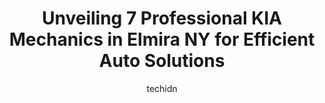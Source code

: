 ---
layout: ampstory
image: https://images.unsplash.com/photo-1629935643068-f5b616b00655?ixlib=rb-4.0.3&ixid=MnwxMjA3fDB8MHxwaG90by1wYWdlfHx8fGVufDB8fHx8&auto=format&fit=crop&w=640&h=853&q=80
author: techidn
featured: false
description: Looking for reliable and skilled KIA Mechanic in Elmira NY, USA? Your search ends here with the 7 best KIA Mechanic in town. With their expertise and commitment to delivering exceptional ser
title: Unveiling 7 Professional KIA Mechanics in Elmira NY for Efficient Auto Solutions
cover:
   title: Unveiling 7 Professional KIA Mechanics in Elmira NY for Efficient Auto Solutions
   subtitle: Rickpate
   background: https://images.unsplash.com/photo-1629935643068-f5b616b00655?ixlib=rb-4.0.3&ixid=MnwxMjA3fDB8MHxwaG90by1wYWdlfHx8fGVufDB8fHx8&auto=format&fit=crop&w=640&h=853&q=80

pages: 
 - layout: thirds
   top: <h1>#1 Nicks Automobile Repair</h1>
   bottom: "<p>Very nice , I was a half hour early for my car inspection- they got me right in!- Informed me of some issues that may come up within a few months!- I will definitely retu</p>"
   background: https://www.knot35.com/toplist/wp-content/uploads/2023/06/best-kia-mechanic-1-in-elmira-ny-1685841257.png
   backgroundblur: true
 - layout: thirds
   top: <h1>#2 Daves American Lifetime Muffler</h1>
   bottom: "<p>119 College Ave, Elmira, NY 14901, United States</p>"
   background: https://www.knot35.com/toplist/wp-content/uploads/2023/06/best-kia-mechanic-2-in-elmira-ny-1685841258.png
   cta:
      link: https://www.knot35.com/toplist/unveiling-7-professional-kia-mechanics-in-elmira-ny-for-efficient-auto-solutions/
      text: Unveiling 7 Professional KIA Mechanics in Elmira NY for Efficient Auto Solutions
 - layout: thirds
   top: <h1>#3 Quality Car Care</h1>
   bottom: "<p>2022 College Ave, Elmira, NY 14901, United States</p>"
   background: https://www.knot35.com/toplist/wp-content/uploads/2023/06/best-kia-mechanic-3-in-elmira-ny-1685841259.jpeg
   cta:
      link: https://www.knot35.com/toplist/unveiling-7-professional-kia-mechanics-in-elmira-ny-for-efficient-auto-solutions/
      text: Unveiling 7 Professional KIA Mechanics in Elmira NY for Efficient Auto Solutions
 - layout: thirds
   top: <h1>#4 S & S Alignment</h1>
   bottom: "<p>1950 College Ave, Elmira, NY 14901, United States</p>"
   background: https://images.unsplash.com/photo-1618005182384-a83a8bd57fbe?ixlib=rb-4.0.3&ixid=MnwxMjA3fDB8MHxwaG90by1wYWdlfHx8fGVufDB8fHx8&auto=format&fit=crop&w=640&h=853&q=80
   cta:
      link: https://www.knot35.com/toplist/unveiling-7-professional-kia-mechanics-in-elmira-ny-for-efficient-auto-solutions/
      text: Unveiling 7 Professional KIA Mechanics in Elmira NY for Efficient Auto Solutions
 - layout: thirds
   top: <h1>#5 Elmira Autoworks</h1>
   bottom: "<p>1048 S Main St, Elmira, NY 14904, United States</p>"
   background: https://images.unsplash.com/photo-1489694553447-4c9339da310d?ixlib=rb-4.0.3&ixid=MnwxMjA3fDB8MHxwaG90by1wYWdlfHx8fGVufDB8fHx8&auto=format&fit=crop&w=640&h=853&q=80
   cta:
      link: https://www.knot35.com/toplist/unveiling-7-professional-kia-mechanics-in-elmira-ny-for-efficient-auto-solutions/
      text: Unveiling 7 Professional KIA Mechanics in Elmira NY for Efficient Auto Solutions
 - layout: thirds
   top: <h1>#6 Grays Mobile Mechanic Service</h1>
   bottom: "<p>716 E Clinton St, Elmira, NY 14901, United States</p>"
   background: https://images.unsplash.com/photo-1547366785-564103df7e13?ixlib=rb-4.0.3&ixid=MnwxMjA3fDB8MHxwaG90by1wYWdlfHx8fGVufDB8fHx8&auto=format&fit=crop&w=640&h=853&q=80
   cta:
      link: https://www.knot35.com/toplist/unveiling-7-professional-kia-mechanics-in-elmira-ny-for-efficient-auto-solutions/
      text: Unveiling 7 Professional KIA Mechanics in Elmira NY for Efficient Auto Solutions
 - layout: thirds
   top: <h1>#7 Madison Ave Automotive</h1>
   bottom: "<p>201 Madison Ave, Elmira, NY 14901, United States</p>"
   background: https://images.unsplash.com/photo-1522441815192-d9f04eb0615c?ixlib=rb-4.0.3&ixid=MnwxMjA3fDB8MHxwaG90by1wYWdlfHx8fGVufDB8fHx8&auto=format&fit=crop&w=640&h=853&q=80
   cta:
      link: https://www.knot35.com/toplist/unveiling-7-professional-kia-mechanics-in-elmira-ny-for-efficient-auto-solutions/
      text: Unveiling 7 Professional KIA Mechanics in Elmira NY for Efficient Auto Solutions
 - layout: thirds
   middle: Continue reading...
   background: https://images.unsplash.com/photo-1580610447943-1bfbef5efe07?ixlib=rb-4.0.3&ixid=MnwxMjA3fDB8MHxwaG90by1wYWdlfHx8fGVufDB8fHx8&auto=format&fit=crop&w=640&h=853&q=80
   cta:
      link: https://www.knot35.com/toplist/unveiling-7-professional-kia-mechanics-in-elmira-ny-for-efficient-auto-solutions/
      text: Unveiling 7 Professional KIA Mechanics in Elmira NY for Efficient Auto Solutions
      
---